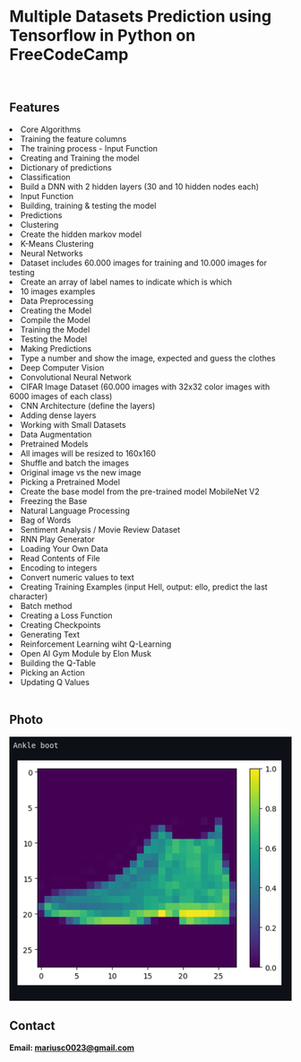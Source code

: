 <h1>Multiple Datasets Prediction using Tensorflow in Python on FreeCodeCamp</h1>
<br>
<h2>Features</h2>
<li>Core Algorithms</li>
<li>Training the feature columns</li>
<li>The training process - Input Function</li>
<li>Creating and Training the model</li>
<li>Dictionary of predictions</li>
<li>Classification</li>
<li>Build a DNN with 2 hidden layers (30 and 10 hidden nodes each)</li>
<li>Input Function</li>
<li>Building, training & testing the model</li>
<li>Predictions</li>
<li>Clustering</li>
<li>Create the hidden markov model</li>
<li>K-Means Clustering </li>
<li>Neural Networks</li>
<li>Dataset includes 60.000 images for training and 10.000 images for testing</li>
<li>Create an array of label names to indicate which is which</li>
<li>10 images examples </li>
<li>Data Preprocessing</li>
<li>Creating the Model</li>
<li>Compile the Model</li>
<li>Training the Model</li>
<li>Testing the Model</li>
<li>Making Predictions</li>
<li>Type a number and show the image, expected and guess the clothes</li>
<li>Deep Computer Vision</li>
<li>Convolutional Neural Network</li>
<li>CIFAR Image Dataset (60.000 images with 32x32 color images with 6000 images of each class)</li>
<li>CNN Architecture (define the layers)</li>
<li>Adding dense layers</li>
<li>Working with Small Datasets</li>
<li>Data Augmentation</li>
<li>Pretrained Models</li>
<li>All images will be resized to 160x160</li>
<li>Shuffle and batch the images</li>
<li>Original image vs the new image</li>
<li>Picking a Pretrained Model</li>
<li>Create the base model from the pre-trained model MobileNet V2</li>
<li>Freezing the Base</li>
<li>Natural Language Processing</li>
<li>Bag of Words</li>
<li>Sentiment Analysis / Movie Review Dataset</li>
<li>RNN Play Generator</li>
<li>Loading Your Own Data</li>
<li>Read Contents of File</li>
<li>Encoding to integers</li>
<li>Convert numeric values to text</li>
<li>Creating Training Examples (input Hell, output: ello, predict the last character)</li>
<li>Batch method</li>
<li>Creating a Loss Function</li>
<li>Creating Checkpoints</li>
<li>Generating Text</li>
<li>Reinforcement Learning wiht Q-Learning</li>
<li>Open AI Gym Module by Elon Musk</li>
<li>Building the Q-Table</li>
<li>Picking an Action</li>
<li>Updating Q Values</li>

<br>

<h2>Photo</h2>
<img src="image.png">
<br>


<h2>Contact</h2>

<b> Email: mariusc0023@gmail.com </b>
